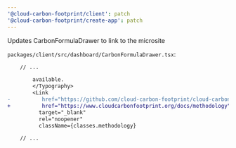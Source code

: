 ```yaml
---
'@cloud-carbon-footprint/client': patch
'@cloud-carbon-footprint/create-app': patch
---
```


Updates CarbonFormulaDrawer to link to the microsite

`packages/client/src/dashboard/CarbonFormulaDrawer.tsx`:

```diff
    // ...

        available.
        </Typography>
        <Link
-          href="https://github.com/cloud-carbon-footprint/cloud-carbon-footprint/blob/trunk/microsite/docs/Methodology.md"
+          href="https://www.cloudcarbonfootprint.org/docs/methodology"
          target="_blank"
          rel="noopener"
          className={classes.methodology}

    // ...
```
